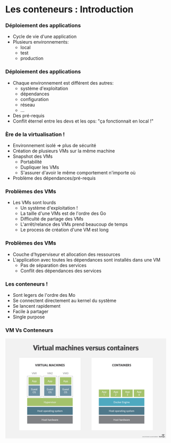 # Les conteneurs : Introduction


### Déploiement des applications

- Cycle de vie d'une application
- Plusieurs environnements:
    - local
    - test
    - production

### Déploiement des applications

- Chaque environnement est différent des autres:
    - système d'exploitation
    - dépendances
    - configuration
    - réseau
    - ...
- Des pré-requis 
- Conflit éternel entre les devs et les ops: "ça fonctionnait en local !"

### Ère de la virtualisation !

- Environnement isolé => plus de sécurité
- Création de plusieurs VMs sur la même machine
- Snapshot des VMs
    - Portabilité
    - Dupliquer les VMs
    - S'assurer d'avoir le même comportement n'importe où
- Problème des dépendances/pré-requis

### Problèmes des VMs

- Les VMs sont lourds
    - Un système d'exploitation !
    - La taille d'une VMs est de l'ordre des Go
    - Difficulté de partage des VMs
    - L'arrêt/relance des VMs prend beaucoup de temps
    - Le process de création d'une VM est long

### Problèmes des VMs

- Couche d'hyperviseur et allocation des ressources
- L'application avec toutes les dépendances sont installés dans une VM
    - Pas de séparation des services
    - Conflit des dépendances des services

### Les conteneurs !

- Sont legers de l'ordre des Mo
- Se connectent directement au kernel du système
- Se lancent rapidement
- Facile à partager
- Single purpose

### VM Vs Conteneurs

![](./images/virtual-machines-vs-containers.png)
<!-- source: https://dzone.com/articles/container-technologies-overview -->

